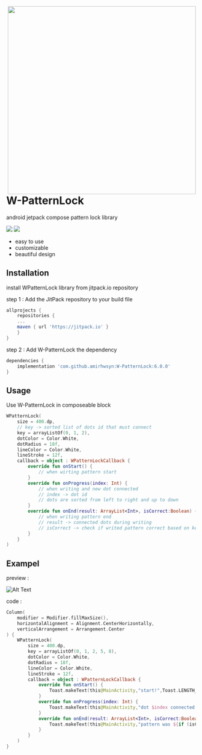 <img src="https://drive.google.com/uc?export=download&id=1pZRLxdSV3ndfkO-kerkpm3kLVt7eHySH" width="500" align="right">


# W-PatternLock   

android jetpack compose pattern lock library

[![](https://jitpack.io/v/amirhwsyn/WPatternLock.svg)](https://jitpack.io/#amirhwsyn/WPatternLock)
[![](https://img.shields.io/badge/API-21%2B-brightgreen.svg?style=flat)](https://android-arsenal.com/api?level=21)

- easy to use
- customizable
- beautiful design
 
## Installation

install WPatternLock library from jitpack.io repository

step 1 : Add the JitPack repository to your build file
```gradle
allprojects {
    repositories {
	...
	maven { url 'https://jitpack.io' }
    }
}
```

step 2 : Add W-PatternLock the dependency
```gradle
dependencies {
    implementation 'com.github.amirhwsyn:W-PatternLock:6.0.0'
}
```
## Usage

Use W-PatternLock in composeable block

```kotlin
WPatternLock(
    size = 400.dp,
    // key -> sorted list of dots id that must connect
    key = arrayListOf(0, 1, 2),
    dotColor = Color.White,
    dotRadius = 18f,
    lineColor = Color.White,
    lineStroke = 12f,
    callback = object : WPatternLockCallback {
        override fun onStart() {
            // when wirting pattern start    
        }
        override fun onProgress(index: Int) {
            // when writing and new dot connected
            // index -> dot id
            // dots are sorted from left to right and up to down
        }
        override fun onEnd(result: ArrayList<Int>, isCorrect:Boolean) {
            // when writing pattern end
            // result -> connected dots during writing
            // isCorrect -> check if writed pattern correct based on key parameter
        }
    }
)
```

## Exampel
preview :

![Alt Text](https://media.giphy.com/media/FJAgeFnldh1NOhZYHR/giphy.gif)

code :

```kotlin
Column(
    modifier = Modifier.fillMaxSize(),
    horizontalAlignment = Alignment.CenterHorizontally,
    verticalArrangement = Arrangement.Center
) {
    WPatternLock(
        size = 400.dp,
        key = arrayListOf(0, 1, 2, 5, 8),
        dotColor = Color.White,
        dotRadius = 18f,
        lineColor = Color.White,
        lineStroke = 12f,
        callback = object : WPatternLockCallback {
            override fun onStart() {
                Toast.makeText(this@MainActivity,"start!",Toast.LENGTH_LONG).show()
            }
            override fun onProgress(index: Int) {
                Toast.makeText(this@MainActivity,"dot $index connected!",Toast.LENGTH_LONG).show()
            }
            override fun onEnd(result: ArrayList<Int>, isCorrect:Boolean) {
                Toast.makeText(this@MainActivity,"pattern was ${if (isCorrect) "correct" else "wrong"}",Toast.LENGTH_LONG).show()
            }
        }
    )
}
```


